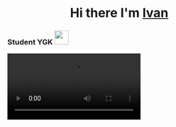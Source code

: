 <h1 align="center">Hi there I'm <a href="https://vk.com/" target="_blank"> Ivan</a> 
<h3 align="left">Student YGK</a> 
<img src="https://github.com/blackcater/blackcater/raw/main/images/Hi.gif" height="32"/></h1>
<video background-size:cover src="https://github.com/Ronzez/Animate/blob/main/kandinsky-video-1709365542549.mp4"/>
